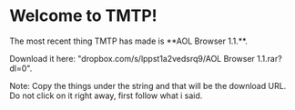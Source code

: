 <!DOCTYPE html>
<html>
<body>

<h1>Welcome to TMTP!</h1>

<p>The most recent thing TMTP has made is **AOL Browser 1.1.**.</p>

<p>Download it here: "dropbox.com/s/lppst1a2vedsrq9/AOL Browser 1.1.rar?dl=0".</p>
<p>Note: Copy the things under the string and that will be the download URL. Do not click on it right away, first follow what i said.</p>

</body>
</html>
